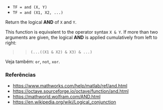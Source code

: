 * `TF = and (X, Y)`
* `TF = and (X1, X2, ...)`

Return the logical **AND** of `X` and `Y`.

This function is equivalent to the operator syntax `X & Y`.  If
more than two arguments are given, the logical **AND** is applied
cumulatively from left to right:

>> `(...((X1 & X2) & X3) & ...)`

Veja também: `or`, `not`, `xor`.

### Referências

* https://www.mathworks.com/help/matlab/ref/and.html
* https://octave.sourceforge.io/octave/function/and.html
* https://mathworld.wolfram.com/AND.html
* https://en.wikipedia.org/wiki/Logical_conjunction
